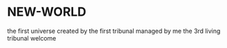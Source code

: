 # NEW-WORLD
the first universe
created by the first tribunal
managed by me
the 3rd living tribunal
welcome
